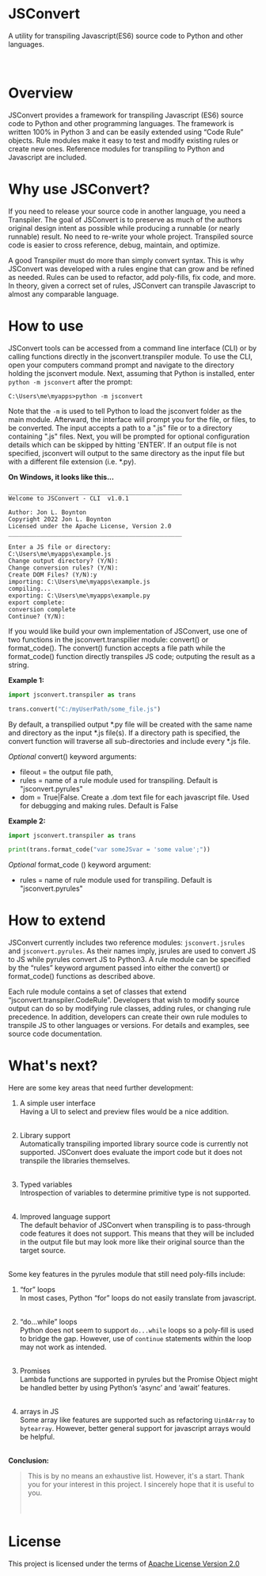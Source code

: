 # JSConvert
A utility for transpiling Javascript(ES6) source code to Python and other languages.
<br>
<br>
<br>
# Overview
JSConvert provides a framework for transpiling Javascript (ES6) source code to Python and other programming languages.  The framework is written 100% in Python 3 and can be easily extended using “Code Rule” objects. Rule modules make it easy to test and modify existing rules or create new ones.  Reference modules for transpiling to Python and Javascript are included. 

# Why use JSConvert?

If you need to release your source code in another language, you need a Transpiler. The goal of JSConvert is to preserve as much of the authors original design intent as possible while producing a runnable (or nearly runnable) result. No need to re-write your whole project. Transpiled source code is easier to cross reference, debug, maintain, and optimize.

A good Transpiler must do more than simply convert syntax. This is why JSConvert was developed with a rules engine that can grow and be refined as needed.  Rules can be used to refactor, add poly-fills, fix code, and more. In theory, given a correct set of rules, JSConvert can transpile Javascript to almost any comparable language.


# How to use

JSConvert tools can be accessed from a command line interface (CLI) or by calling functions directly in the jsconvert.transpiler module. To use the CLI, open your computers command prompt and navigate to the directory holding the jsconvert module. Next, assuming that Python is installed, enter `python -m jsconvert` after the prompt:

```
C:\Users\me\myapps>python -m jsconvert
```

Note that the `-m` is used to tell Python to load the jsconvert folder as the main module. Afterward, the interface will prompt you for the file, or files, to be converted. The input accepts a path to a ".js" file or to a directory containing ".js" files. Next, you will be prompted for optional configuration details which can be skipped by hitting 'ENTER'. If an output file is not specified, jsconvert will output to the same directory as the input file but with a different file extension (i.e. \*.py).

**On Windows, it looks like this...**

```
_________________________________________________
Welcome to JSConvert - CLI  v1.0.1

Author: Jon L. Boynton
Copyright 2022 Jon L. Boynton
Licensed under the Apache License, Version 2.0
_________________________________________________

Enter a JS file or directory:
C:\Users\me\myapps\example.js
Change output directory? (Y/N):
Change conversion rules? (Y/N):
Create DOM Files? (Y/N):y
importing: C:\Users\me\myapps\example.js
compiling...
exporting: C:\Users\me\myapps\example.py
export complete:
conversion complete
Continue? (Y/N):
```

If you would like build your own implementation of JSConvert, use one of two functions in the jsconvert.transpilier module: convert() or format_code(). The convert() function accepts a file path while the format_code() function directly transpiles JS code; outputing the result as a string.

**Example 1:**

```py
import jsconvert.transpiler as trans

trans.convert("C:/myUserPath/some_file.js")
```

By default, a transpilied output \*.py file will be created with the same name and directory as the input \*.js file(s). If a directory path is specified, the convert function will traverse all sub-directories and include every *.js  file.

*Optional* convert() keyword arguments:
- fileout = the output file path, 
- rules = name of a rule module used for transpiling. Default is "jsconvert.pyrules"
- dom = True|False. Create a .dom text file for each javascript file. Used for debugging and making rules. Default is False

**Example 2:**

```py
import jsconvert.transpiler as trans

print(trans.format_code("var someJSvar = 'some value';"))
```

*Optional* format_code () keyword argument:
- rules = name of rule module used for transpiling. Default is "jsconvert.pyrules"

# How to extend

JSConvert currently includes two reference modules: `jsconvert.jsrules` and `jsconvert.pyrules`. As their names imply, jsrules are used to convert JS to JS while pyrules convert JS to Python3. A rule module can be specified by the “rules” keyword argument passed into either the convert() or format_code() functions as described above. 

Each rule module contains a set of classes that extend “jsconvert.transpiler.CodeRule”. Developers that wish to modify source output can do so by modifying rule classes, adding rules, or changing rule precedence. In addition, developers can create their own rule modules to transpile JS to other languages or versions. For details and examples, see source code documentation.

# What's next?

Here are some key areas that need further development:

1. A simple user interface<br>
Having a UI to select and preview files would be a nice addition.<br><br>

2. Library support<br>
Automatically transpiling imported library source code is currently not supported. JSConvert does evaluate the import code but it does not transpile the libraries themselves.<br><br>

3. Typed variables<br>
Introspection of variables to determine primitive type is not supported.<br><br>

4. Improved language support<br>
The default behavior of JSConvert when transpiling is to pass-through code features it does not support. This means that they will be included in the output file but may look more like their original source than the target source.<br><br>

Some key features in the pyrules module that still need poly-fills include:

1. “for” loops<br>
In most cases, Python “for” loops do not easily translate from javascript.<br><br>

2. “do...while” loops<br>
Python does not seem to support `do...while` loops so a poly-fill is used to bridge the gap. However, use of `continue` statements within the loop may not work as intended.<br><br>

3. Promises<br>
Lambda functions are supported in pyrules but the Promise Object might be handled better by using Python’s ‘async’ and ‘await’ features.<br><br>

4. arrays in JS<br>
Some array like features are supported such as refactoring `Uin8Array` to `bytearray`. However, better general support for javascript arrays would be helpful.<br><br>

**Conclusion:**<br>
>This is by no means an exhaustive list. However, it's a start. Thank you for your interest in this project. I sincerely hope that it is useful to you.<br><br><br>

# License
This project is licensed under the terms of [Apache License Version 2.0](https://www.apache.org/licenses/LICENSE-2.0)
<br>

